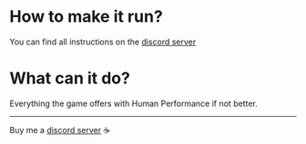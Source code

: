# How to make it run?
You can find all instructions on the [discord server](https://discord.gg/aEaBr77UDn)
# What can it do?
Everything the game offers with Human Performance if not better.

---

Buy me a [discord server](https://www.buymeacoffee.com/devil4ngle) :coffee: 
